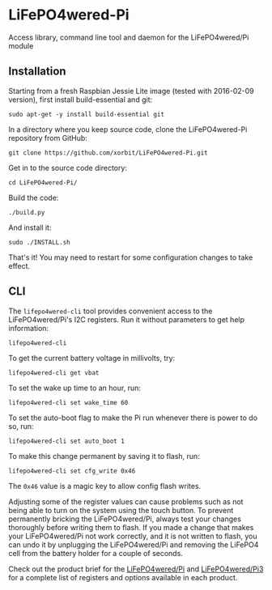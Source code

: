 # LiFePO4wered-Pi
Access library, command line tool and daemon for the LiFePO4wered/Pi module

## Installation

Starting from a fresh Raspbian Jessie Lite image (tested with 2016-02-09 version),
first install build-essential and git:

```
sudo apt-get -y install build-essential git
```

In a directory where you keep source code, clone the LiFePO4wered-Pi repository
from GitHub:

```
git clone https://github.com/xorbit/LiFePO4wered-Pi.git
```

Get in to the source code directory:

```
cd LiFePO4wered-Pi/
```

Build the code:

```
./build.py
```

And install it:

```
sudo ./INSTALL.sh
```

That's it!  You may need to restart for some configuration changes to take effect.

## CLI

The `lifepo4wered-cli` tool provides convenient access to the LiFePO4wered/Pi's
I2C registers.  Run it without parameters to get help information:

```
lifepo4wered-cli
```

To get the current battery voltage in millivolts, try:

```
lifepo4wered-cli get vbat
```

To set the wake up time to an hour, run:

```
lifepo4wered-cli set wake_time 60
```

To set the auto-boot flag to make the Pi run whenever there is power to do so, run:

```
lifepo4wered-cli set auto_boot 1
```

To make this change permanent by saving it to flash, run:

```
lifepo4wered-cli set cfg_write 0x46
```

The `0x46` value is a magic key to allow config flash writes.

Adjusting some of the register values can cause problems such as not being able
to turn on the system using the touch button.  To prevent permanently bricking
the LiFePO4wered/Pi, always test your changes thoroughly before writing them to
flash.  If you made a change that makes your LiFePO4wered/Pi not work correctly,
and it is not written to flash, you can undo it by unplugging the LiFePO4wered/Pi
and removing the LiFePO4 cell from the battery holder for a couple of seconds.

Check out the product brief for the [LiFePO4wered/Pi](http://lifepo4wered.com/files/LiFePO4wered-Pi-Product-Brief.pdf) and [LiFePO4wered/Pi3](http://lifepo4wered.com/files/LiFePO4wered-Pi3-Product-Brief.pdf) for a complete list of registers and options available in each product.
